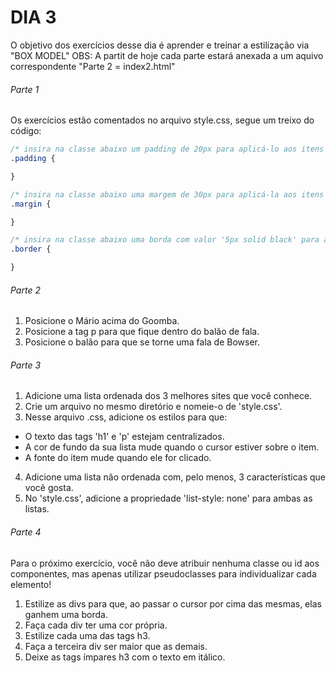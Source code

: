 # DIA 3

O objetivo dos exercícios desse dia é aprender e treinar a estilização via "BOX MODEL"
OBS: A partit de hoje cada parte estará anexada a um aquivo correspondente "Parte 2 = index2.html"

###### Parte 1
Os exercícios estão comentados no arquivo style.css, segue um treixo do código:

```css
/* insira na classe abaixo um padding de 20px para aplicá-lo aos itens B, C e D */
.padding {

}

/* insira na classe abaixo uma margem de 30px para aplicá-la aos itens C e D */
.margin {

}

/* insira na classe abaixo uma borda com valor '5px solid black' para aplicá-la ao item D */
.border {

}
```

###### Parte 2

1. Posicione o Mário acima do Goomba.
2. Posicione a tag p para que fique dentro do balão de fala.
3. Posicione o balão para que se torne uma fala de Bowser.

###### Parte 3

1. Adicione uma lista ordenada dos 3 melhores sites que você conhece.
2. Crie um arquivo no mesmo diretório e nomeie-o de 'style.css'.
3. Nesse arquivo .css, adicione os estilos para que:
 - O texto das tags 'h1' e 'p' estejam centralizados.
 - A cor de fundo da sua lista mude quando o cursor estiver sobre o item.
 - A fonte do item mude quando ele for clicado.
4. Adicione uma lista não ordenada com, pelo menos, 3 características que você gosta.
5. No 'style.css', adicione a propriedade 'list-style: none' para ambas as listas.

###### Parte 4

Para o próximo exercício, você não deve atribuir nenhuma classe ou id aos componentes, mas apenas utilizar pseudoclasses para individualizar cada elemento!

1. Estilize as divs para que, ao passar o cursor por cima das mesmas, elas ganhem uma borda.
2. Faça cada div ter uma cor própria.
3. Estilize cada uma das tags h3.
4. Faça a terceira div ser maior que as demais.
5. Deixe as tags ímpares h3 com o texto em itálico.
